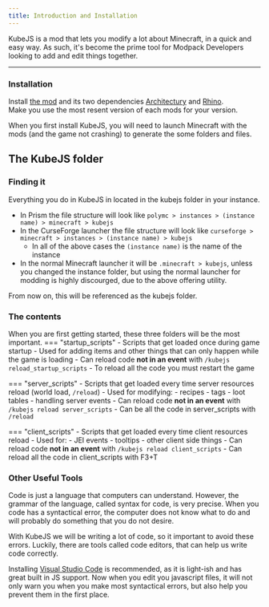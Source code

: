 ```yaml
---
title: Introduction and Installation
---
```


KubeJS is a mod that lets you modify a lot about Minecraft, in a quick and easy way. As such, it's become the prime tool for Modpack Developers looking to add and edit things together.

---

### Installation

Install [the mod](https://www.curseforge.com/minecraft/mc-mods/kubejs) and its two dependencies [Architectury](https://www.curseforge.com/minecraft/mc-mods/architectury-api) and [Rhino](https://www.curseforge.com/minecraft/mc-mods/rhino).  
Make you use the most resent version of each mods for your version.  

When you first install KubeJS, you will need to launch Minecraft with the mods (and the game not crashing) to generate the some folders and files.

## The KubeJS folder

### Finding it

Everything you do in KubeJS in located in the kubejs folder in your instance.

- In Prism the file structure will look like `polymc > instances > (instance name) > minecraft > kubejs`
- In the CurseForge launcher the file structure will look like `curseforge > minecraft > instances > (instance name) > kubejs`
    - In all of the above cases the `(instance name)` is the name of the instance
- In the normal Minecraft launcher it will be `.minecraft > kubejs`, unless you changed the instance folder, but using the normal launcher for modding is highly discourged, due to the above offering utility.

From now on, this will be referenced as the kubejs folder.

### The contents 
When you are first getting started, these three folders will be the most important.
=== "startup_scripts"
    - Scripts that get loaded once during game startup
    - Used for adding items and other things that can only happen while the game is loading
    - Can reload code **not in an event** with `/kubejs reload_startup_scripts`
    - To reload all the code you must restart the game

=== "server_scripts"
    - Scripts that get loaded every time server resources reload (world load, `/reload`)
    - Used for modifying: 
        - recipes
        - tags
        - loot tables
        - handling server events
    - Can reload code **not in an event** with `/kubejs reload server_scripts`
    - Can be all the code in server\_scripts with `/reload`

=== "client_scripts"
    - Scripts that get loaded every time client resources reload
    - Used for: 
        - JEI events
        - tooltips
        - other client side things
    - Can reload code **not in an event** with `/kubejs reload client_scripts`
    - Can reload all the code in client\_scripts with F3+T

<!-- === "assets"
    - Acts as a resource pack
    - you can put any client resources in here, like: 
        - textures 
            - Example: assets/kubejs/textures/item/test\_item.png
        - models
        - lang
        - etc.
    - Can be reloaded by pressing F3 + T
    - Can reload **only** the lang files (so faster) `/kubejs reload lang`
    - Read more about it [here](https://mods.latvian.dev/books/kubejs-legacy/page/loading-assets-and-data).

=== "config"
    - KubeJS config storage.
    - This is also the only directory that scripts can access other than world directory

=== "data"
    - Acts as a datapack
    - you can put any server resources in here, like: 
        - loot tables 
            - Example: data/kubejs/loot\_tables/blocks/test\_block.json
        - functions
        - etc
    - Can be reloaded with `/reload`
    - Read more about it [here](https://tbd). -->


<!-- You can find type-specific logs in logs/kubejs/ directory -->

### Other Useful Tools

Code is just a language that computers can understand. However, the grammar of the language, called syntax for code, is very precise. When you code has a syntactical error, the computer does not know what to do and will probably do something that you do not desire.

With KubeJS we will be writing a lot of code, so it important to avoid these errors. Luckily, there are tools called code editors, that can help us write code correctly.

Installing [Visual Studio Code](https://code.visualstudio.com/) is recommended, as it is light-ish and has great built in JS support. Now when you edit you javascript files, it will not only warn you when you make most syntactical errors, but also help you prevent them in the first place.